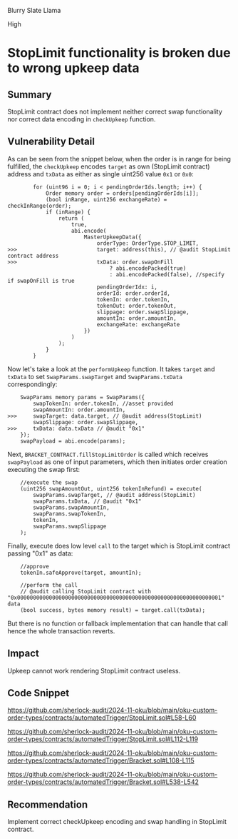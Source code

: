 Blurry Slate Llama

High

# StopLimit functionality is broken due to wrong upkeep data

## Summary

StopLimit contract does not implement neither correct swap functionality nor correct data encoding in `checkUpkeep` function.

## Vulnerability Detail

As can be seen from the snippet below, when the order is in range for being fulfilled, the `checkUpkeep` encodes `target` as own (StopLimit contract) address and `txData` as either as single uint256 value `0x1` or `0x0`:

```solidity
        for (uint96 i = 0; i < pendingOrderIds.length; i++) {
            Order memory order = orders[pendingOrderIds[i]];
            (bool inRange, uint256 exchangeRate) = checkInRange(order);
            if (inRange) {
                return (
                    true,
                    abi.encode(
                        MasterUpkeepData({
                            orderType: OrderType.STOP_LIMIT,
>>>                         target: address(this), // @audit StopLimit contract address
>>>                         txData: order.swapOnFill
                                ? abi.encodePacked(true)
                                : abi.encodePacked(false), //specify if swapOnFill is true
                            pendingOrderIdx: i,
                            orderId: order.orderId,
                            tokenIn: order.tokenIn,
                            tokenOut: order.tokenOut,
                            slippage: order.swapSlippage,
                            amountIn: order.amountIn,
                            exchangeRate: exchangeRate
                        })
                    )
                );
            }
        }
```

Now let's take a look at the `performUpkeep` function. It takes `target` and `txData` to set `SwapParams.swapTarget` and `SwapParams.txData` correspondingly:

```solidity
    SwapParams memory params = SwapParams({
        swapTokenIn: order.tokenIn, //asset provided
        swapAmountIn: order.amountIn,
>>>     swapTarget: data.target, // @audit address(StopLimit)
        swapSlippage: order.swapSlippage,
>>>     txData: data.txData // @audit "0x1"
    });
    swapPayload = abi.encode(params);
```

Next, `BRACKET_CONTRACT.fillStopLimitOrder` is called which receives `swapPayload` as one of input parameters, which then initiates order creation executing the swap first:

```solidity
    //execute the swap
    (uint256 swapAmountOut, uint256 tokenInRefund) = execute(
        swapParams.swapTarget, // @audit address(StopLimit)
        swapParams.txData, // @audit "0x1"
        swapParams.swapAmountIn,
        swapParams.swapTokenIn,
        tokenIn,
        swapParams.swapSlippage
    );
```

Finally, execute does low level `call` to the target which is StopLimit contract passing "0x1" as data:

```solidity
    //approve
    tokenIn.safeApprove(target, amountIn);

    //perform the call
    // @audit calling StopLimit contract with "0x0000000000000000000000000000000000000000000000000000000000000001" data
    (bool success, bytes memory result) = target.call(txData);
```

But there is no function or fallback implementation that can handle that call hence the whole transaction reverts.

## Impact

Upkeep cannot work rendering StopLimit contract useless.

## Code Snippet

https://github.com/sherlock-audit/2024-11-oku/blob/main/oku-custom-order-types/contracts/automatedTrigger/StopLimit.sol#L58-L60

https://github.com/sherlock-audit/2024-11-oku/blob/main/oku-custom-order-types/contracts/automatedTrigger/StopLimit.sol#L112-L119

https://github.com/sherlock-audit/2024-11-oku/blob/main/oku-custom-order-types/contracts/automatedTrigger/Bracket.sol#L108-L115

https://github.com/sherlock-audit/2024-11-oku/blob/main/oku-custom-order-types/contracts/automatedTrigger/Bracket.sol#L538-L542

## Recommendation

Implement correct checkUpkeep encoding and swap handling in StopLimit contract.